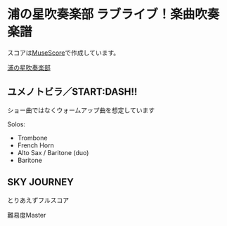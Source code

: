 # 浦の星吹奏楽部 ラブライブ！楽曲吹奏楽譜

スコアは[MuseScore](https://musescore.org/)で作成しています。

[浦の星吹奏楽部](https://uranohoshi-wo.club/)

## ユメノトビラ／START:DASH!!
ショー曲ではなくウォームアップ曲を想定しています

Solos:
 - Trombone
 - French Horn
 - Alto Sax / Baritone (duo)
 - Baritone

## SKY JOURNEY
とりあえずフルスコア

難易度Master
